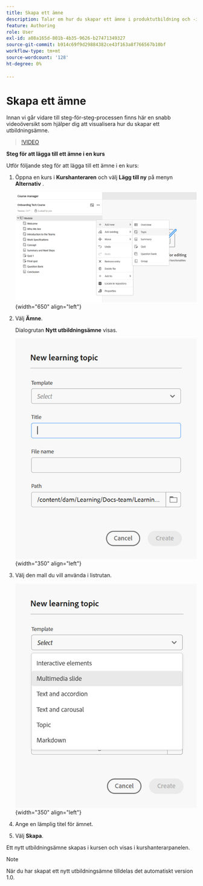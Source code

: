 ```yaml
---
title: Skapa ett ämne
description: Talar om hur du skapar ett ämne i produktutbildning och -inlärning.
feature: Authoring
role: User
exl-id: a08a165d-801b-4b35-9626-b27471349327
source-git-commit: b914c69f9d29884382ce43f163a8f766567b10bf
workflow-type: tm+mt
source-wordcount: '128'
ht-degree: 0%

---
```


# Skapa ett ämne

Innan vi går vidare till steg-för-steg-processen finns här en snabb videoöversikt som hjälper dig att visualisera hur du skapar ett utbildningsämne.

>[!VIDEO](https://video.tv.adobe.com/v/3475211/learning-content-aem-guides)

**Steg för att lägga till ett ämne i en kurs**

Utför följande steg för att lägga till ett ämne i en kurs:

1. Öppna en kurs i **Kurshanteraren** och välj **Lägg till ny** på menyn **Alternativ** .

   ![](assets/workflow-learning-content.png){width="650" align="left"}

1. Välj **Ämne**.

   Dialogrutan **Nytt utbildningsämne** visas.

   ![](assets/new-learning-topic-dialog.png){width="350" align="left"}

1. Välj den mall du vill använda i listrutan.

   ![](assets/template-types-lc.png){width="350" align="left"}

1. Ange en lämplig titel för ämnet.
1. Välj **Skapa**.

Ett nytt utbildningsämne skapas i kursen och visas i kurshanterarpanelen.

>[!NOTE]
>
> När du har skapat ett nytt utbildningsämne tilldelas det automatiskt version 1.0.
